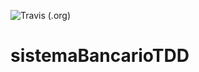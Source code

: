 ![Travis (.org)](https://img.shields.io/travis/rauljose32/sistemaBancarioTDD.svg)

# sistemaBancarioTDD